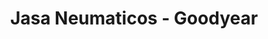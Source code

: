 ---
title: "Jasa Neumaticos - Goodyear"
url: /san-fernando-del-valle-de-catamarca/jasa-neumaticos-goodyear/
shop: Reifen
---